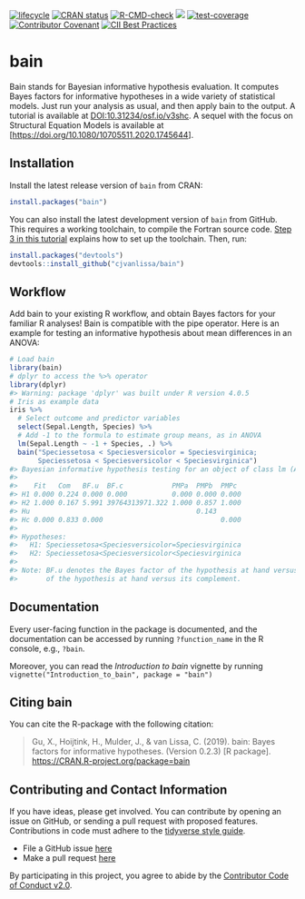 
<!-- README.md is generated from README.Rmd. Please edit that file -->

[![lifecycle](https://img.shields.io/badge/lifecycle-stable-brightgreen.svg)](https://lifecycle.r-lib.org/articles/stages.html#stable)
[![CRAN
status](https://www.r-pkg.org/badges/version/bain)](https://cran.r-project.org/package=bain)
[![R-CMD-check](https://github.com/cjvanlissa/bain/workflows/R-CMD-check/badge.svg)](https://github.com/cjvanlissa/bain/actions)
[![](https://cranlogs.r-pkg.org/badges/bain)](https://cran.r-project.org/package=bain)
[![test-coverage](https://github.com/cjvanlissa/bain/workflows/test-coverage/badge.svg)](https://github.com/cjvanlissa/bain/actions)
[![Contributor
Covenant](https://img.shields.io/badge/Contributor%20Covenant-v2.0%20adopted-ff69b4.svg)](https://www.contributor-covenant.org/version/2/0/code_of_conduct.html)
[![CII Best
Practices](https://bestpractices.coreinfrastructure.org/projects/3871/badge)](https://bestpractices.coreinfrastructure.org/projects/3871)

# bain

Bain stands for Bayesian informative hypothesis evaluation. It computes
Bayes factors for informative hypotheses in a wide variety of
statistical models. Just run your analysis as usual, and then apply bain
to the output. A tutorial is available at
[DOI:10.31234/osf.io/v3shc](https://psyarxiv.com/v3shc/). A sequel with
the focus on Structural Equation Models is available at
\[<https://doi.org/10.1080/10705511.2020.1745644>\].

## Installation

Install the latest release version of `bain` from CRAN:

``` r
install.packages("bain")
```

You can also install the latest development version of `bain` from
GitHub. This requires a working toolchain, to compile the Fortran source
code. [Step 3 in this
tutorial](https://cjvanlissa.github.io/worcs/articles/setup.html)
explains how to set up the toolchain. Then, run:

``` r
install.packages("devtools")
devtools::install_github("cjvanlissa/bain")
```

## Workflow

Add bain to your existing R workflow, and obtain Bayes factors for your
familiar R analyses\! Bain is compatible with the pipe operator. Here is
an example for testing an informative hypothesis about mean differences
in an ANOVA:

``` r
# Load bain
library(bain)
# dplyr to access the %>% operator
library(dplyr)
#> Warning: package 'dplyr' was built under R version 4.0.5
# Iris as example data
iris %>%
  # Select outcome and predictor variables
  select(Sepal.Length, Species) %>%      
  # Add -1 to the formula to estimate group means, as in ANOVA
  lm(Sepal.Length ~ -1 + Species, .) %>% 
  bain("Speciessetosa < Speciesversicolor = Speciesvirginica;
       Speciessetosa < Speciesversicolor < Speciesvirginica")
#> Bayesian informative hypothesis testing for an object of class lm (ANOVA):
#> 
#>    Fit   Com   BF.u  BF.c            PMPa  PMPb  PMPc 
#> H1 0.000 0.224 0.000 0.000           0.000 0.000 0.000
#> H2 1.000 0.167 5.991 39764313971.322 1.000 0.857 1.000
#> Hu                                         0.143      
#> Hc 0.000 0.833 0.000                             0.000
#> 
#> Hypotheses:
#>   H1: Speciessetosa<Speciesversicolor=Speciesvirginica
#>   H2: Speciessetosa<Speciesversicolor<Speciesvirginica
#> 
#> Note: BF.u denotes the Bayes factor of the hypothesis at hand versus the unconstrained hypothesis Hu. BF.c denotes the Bayes factor
#>       of the hypothesis at hand versus its complement.
```

## Documentation

Every user-facing function in the package is documented, and the
documentation can be accessed by running `?function_name` in the R
console, e.g., `?bain`.

Moreover, you can read the *Introduction to bain* vignette by running
`vignette("Introduction_to_bain", package = "bain")`

## Citing bain

You can cite the R-package with the following citation:

> Gu, X., Hoijtink, H., Mulder, J., & van Lissa, C. (2019). bain: Bayes
> factors for informative hypotheses. (Version 0.2.3) \[R package\].
> <https://CRAN.R-project.org/package=bain>

## Contributing and Contact Information

If you have ideas, please get involved. You can contribute by opening an
issue on GitHub, or sending a pull request with proposed features.
Contributions in code must adhere to the [tidyverse style
guide](https://style.tidyverse.org/).

  - File a GitHub issue [here](https://github.com/cjvanlissa/bain)
  - Make a pull request [here](https://github.com/cjvanlissa/bain/pulls)

By participating in this project, you agree to abide by the [Contributor
Code of Conduct
v2.0](https://www.contributor-covenant.org/version/2/0/code_of_conduct.html).
